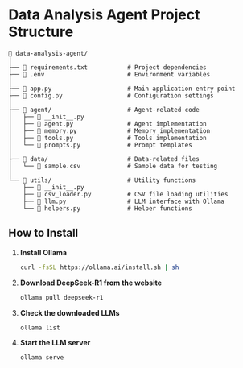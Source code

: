 # Data Analysis Agent Project Structure

```
📂 data-analysis-agent/
│  
├── 📄 requirements.txt           # Project dependencies
├── 📄 .env                       # Environment variables
│  
├── 📄 app.py                     # Main application entry point
├── 📄 config.py                  # Configuration settings
│  
├── 📂 agent/                     # Agent-related code
│   ├── 📄 __init__.py
│   ├── 📄 agent.py               # Agent implementation
│   ├── 📄 memory.py              # Memory implementation
│   ├── 📄 tools.py               # Tools implementation
│   └── 📄 prompts.py             # Prompt templates
│  
├── 📂 data/                      # Data-related files
│   └── 📄 sample.csv             # Sample data for testing
│  
└── 📂 utils/                     # Utility functions
    ├── 📄 __init__.py
    ├── 📄 csv_loader.py          # CSV file loading utilities
    ├── 📄 llm.py                 # LLM interface with Ollama
    └── 📄 helpers.py             # Helper functions
```

## How to Install

1. **Install Ollama**
   ```sh
   curl -fsSL https://ollama.ai/install.sh | sh
   ```

2. **Download DeepSeek-R1 from the website**
   ```sh
   ollama pull deepseek-r1
   ```

3. **Check the downloaded LLMs**
   ```sh
   ollama list
   ```

4. **Start the LLM server**
   ```sh
   ollama serve
   ```
